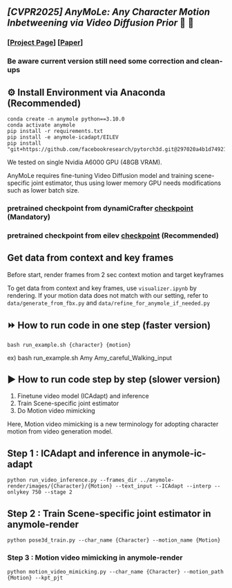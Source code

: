 ## ___***[CVPR2025] AnyMoLe: Any Character Motion Inbetweening via Video Diffusion Prior***___ :racehorse: :baby_chick:
<!-- ![](./assets/logo_long.png#gh-light-mode-only){: width="50%"} -->
<!-- ![](./assets/logo_long_dark.png#gh-dark-mode-only=100x20) -->

### [[Project Page](https://kwanyun.github.io/AnyMoLe_page/)] [[Paper](https://arxiv.org/abs/2503.08417)]


### Be aware current version still need some correction and clean-ups

## :gear: Install Environment via Anaconda (Recommended)
    conda create -n anymole python==3.10.0
    conda activate anymole
    pip install -r requirements.txt
    pip install -e anymole-icadapt/EILEV
    pip install "git+https://github.com/facebookresearch/pytorch3d.git@297020a4b1d7492190cb4a909cafbd2c81a12cb5"

We tested on single Nvidia A6000 GPU (48GB VRAM). 

AnyMoLe requires fine-tuning Video Diffusion model and training scene-specific joint estimator, thus using lower memory GPU needs modifications such as lower batch size.

### pretrained checkpoint from dynamiCrafter [checkpoint](https://huggingface.co/Doubiiu/DynamiCrafter_512_Interp/blob/main/model.ckpt) (Mandatory)
### pretrained checkpoint from eilev [checkpoint](https://huggingface.co/kpyu/eilev-blip2-opt-2.7b) (Recommended)

## Get data from context and key frames
Before start, render frames from 2 sec context motion and target keyframes

To get data from context and key frames, use `visualizer.ipynb` by rendering.
If your motion data does not match with our setting, refer to `data/generate_from_fbx.py` and `data/refine_for_anymole_if_needed.py`


## :fast_forward: How to run code in one step (faster version)
    bash run_example.sh {character} {motion}

ex) bash run_example.sh Amy Amy_careful_Walking_input





## :arrow_forward: How to run code step by step (slower version)
1. Finetune video model (ICAdapt) and inference
2. Train Scene-specific joint estimator
3. Do Motion video mimicking 

Here, Motion video mimicking is a new terminology for adopting character motion from video generation model.

## Step 1 : ICAdapt and inference in anymole-ic-adapt
    python run_video_inference.py --frames_dir ../anymole-render/images/{Character}/{Motion} --text_input --ICAdapt --interp --onlykey 750 --stage 2

## Step 2 : Train Scene-specific joint estimator in anymole-render
    python pose3d_train.py --char_name {Character} --motion_name {Motion}
    
### Step 3 : Motion video mimicking in anymole-render
    python motion_video_mimicking.py --char_name {Character} --motion_path {Motion} --kpt_pjt


